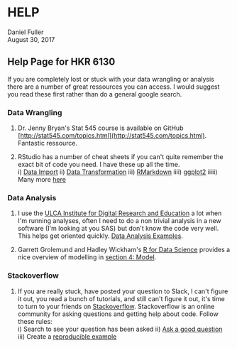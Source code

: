 # HELP
Daniel Fuller  
August 30, 2017  



## Help Page for HKR 6130

If you are completely lost or stuck with your data wrangling or analysis there are a number of great ressources you can access. I would suggest you read these first rather than do a general google search. 

### Data Wrangling

1. Dr. Jenny Bryan's Stat 545 course is available on GitHub [http://stat545.com/topics.html](http://stat545.com/topics.html). Fantastic ressource.

2. RStudio has a number of cheat sheets if you can't quite remember the exact bit of code you need. I have these up all the time.  
    i) [Data Import](https://github.com/rstudio/cheatsheets/raw/master/source/pdfs/data-import-cheatsheet.pdf)
    ii) [Data Transformation](https://github.com/rstudio/cheatsheets/raw/master/source/pdfs/data-transformation-cheatsheet.pdf)
    iii) [RMarkdown](https://www.rstudio.com/wp-content/uploads/2016/03/rmarkdown-cheatsheet-2.0.pdf)
    iiii) [ggplot2](https://www.rstudio.com/wp-content/uploads/2016/11/ggplot2-cheatsheet-2.1.pdf)
    iiiii) Many more [here](https://www.rstudio.com/resources/cheatsheets/)
    
### Data Analysis

1. I use the [ULCA Institute for Digital Research and Education](https://stats.idre.ucla.edu/) a lot when I'm running analyses, often I need to do a non trivial analysis in a new software (I'm looking at you SAS) but don't know the code very well. This helps get oriented quickly. [Data Analysis Examples](https://stats.idre.ucla.edu/other/dae/).

2. Garrett Grolemund and Hadley Wickham's [R for Data Science](http://r4ds.had.co.nz/) provides a nice overview of modelling in [section 4: Model](http://r4ds.had.co.nz/model-basics.html).

### Stackoverflow

1. If you are really stuck, have posted your question to Slack, I can't figure it out, you read a bunch of tutorials, and still can't figure it out, it's time to turn to your friends on [Stackoverflow](https://stackoverflow.com/). Stackoverflow is an online community for asking questions and getting help about code. Follow these rules:  
    i) Search to see your question has been asked
    ii) [Ask a good question](https://stackoverflow.com/help/how-to-ask)  
    iii) Create a [reproducible example](https://stackoverflow.com/help/mcve)   
